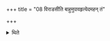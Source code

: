 +++
title = "08 विराडसीति बाहुमुपावहृत्येदमहन् तं"

+++

<details><summary>थिते</summary>

विराडसीति बाहुमुपावहृत्येदमहं तं वलगमुद्वपामीत्युदुप्योपरवन्यन्तेऽवबाधते गायत्रेण छन्दसावबाढो वलग इति ८
</details>
